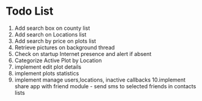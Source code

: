 Todo List
========================
1. Add search box  on county list
2. Add search on Locations list  
3. Add search by price on plots list
4. Retrieve pictures on background thread
5. Check on startup Internet presence and alert if absent
6. Categorize Active Plot by Location
7. implement edit plot details
8. implement plots statistics
9. implement manage users,locations, inactive callbacks
10.implement share app  with friend module -  send sms to selected friends in contacts lists

